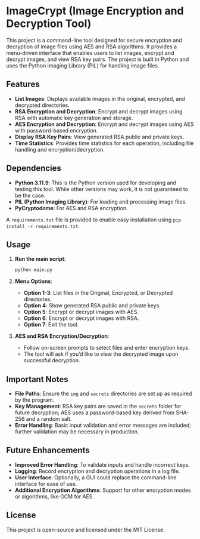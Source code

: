 # ImageCrypt (Image Encryption and Decryption Tool)

This project is a command-line tool designed for secure encryption and decryption of image files using AES and RSA algorithms. It provides a menu-driven interface that enables users to list images, encrypt and decrypt images, and view RSA key pairs. The project is built in Python and uses the Python Imaging Library (PIL) for handling image files.

## Features

- **List Images**: Displays available images in the original, encrypted, and decrypted directories.
- **RSA Encryption and Decryption**: Encrypt and decrypt images using RSA with automatic key generation and storage.
- **AES Encryption and Decryption**: Encrypt and decrypt images using AES with password-based encryption.
- **Display RSA Key Pairs**: View generated RSA public and private keys.
- **Time Statistics**: Provides time statistics for each operation, including file handling and encryption/decryption.

## Dependencies

- **Python 3.11.9**: This is the Python version used for developing and testing this tool. While other versions may work, it is not guaranteed to be the case.
- **PIL (Python Imaging Library)**: For loading and processing image files.
- **PyCryptodome**: For AES and RSA encryption.

A `requirements.txt` file is provided to enable easy installation using `pip install -r requirements.txt`.

## Usage

1. **Run the main script**:

    ``` bash
    python main.py
    ```

2. **Menu Options**:
   - **Option 1-3**: List files in the Original, Encrypted, or Decrypted directories.
   - **Option 4**: Show generated RSA public and private keys.
   - **Option 5**: Encrypt or decrypt images with AES.
   - **Option 6**: Encrypt or decrypt images with RSA.
   - **Option 7**: Exit the tool.

3. **AES and RSA Encryption/Decryption**:
   - Follow on-screen prompts to select files and enter encryption keys.
   - The tool will ask if you’d like to view the decrypted image upon successful decryption.

## Important Notes

- **File Paths**: Ensure the `img` and `secrets` directories are set up as required by the program.
- **Key Management**: RSA key pairs are saved in the `secrets` folder for future decryption; AES uses a password-based key derived from SHA-256 and a random salt.
- **Error Handling**: Basic input validation and error messages are included; further validation may be necessary in production.

## Future Enhancements

- **Improved Error Handling**: To validate inputs and handle incorrect keys.
- **Logging**: Record encryption and decryption operations in a log file.
- **User Interface**: Optionally, a GUI could replace the command-line interface for ease of use.
- **Additional Encryption Algorithms**: Support for other encryption modes or algorithms, like GCM for AES.

## License

This project is open-source and licensed under the MIT License.
